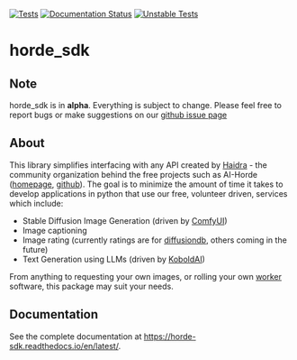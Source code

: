 
[![Tests](https://github.com/Haidra-Org/horde-sdk/actions/workflows/maintests.yml/badge.svg)](https://github.com/Haidra-Org/horde-sdk/actions/workflows/maintests.yml)
[![Documentation Status](https://readthedocs.org/projects/horde-sdk/badge/?version=latest)](https://horde-sdk.readthedocs.io/en/latest/?badge=latest)
[![Unstable Tests](https://github.com/Haidra-Org/horde-sdk/actions/workflows/prtests.yml/badge.svg)](https://github.com/Haidra-Org/horde-sdk/actions/workflows/prtests.yml)
# horde_sdk

## Note
horde_sdk is in **alpha**. Everything is subject to change. Please feel free to report bugs or make suggestions on our [github issue page](https://https//github.com/Haidra-Org/horde-sdk)

## About
This library simplifies interfacing with any API created by [Haidra](https://github.com/Haidra-Org) - the community organization
behind the free projects such as AI-Horde ([homepage](https://aihorde.net/), [github](https://github.com/db0/AI-Horde)).
The goal is to minimize the amount of time it takes to develop applications in python that use our free, volunteer driven, services which include:

- Stable Diffusion Image Generation (driven by [ComfyUI](https://github.com/comfyanonymous/ComfyUI))
- Image captioning
- Image rating (currently ratings are for [diffusiondb](https://poloclub.github.io/diffusiondb/), others coming in the future)
- Text Generation using LLMs (driven by [KoboldAI](https://github.com/KoboldAI/KoboldAI-Client))

From anything to requesting your own images, or rolling your own [worker](https://github.com/Haidra-Org/AI-Horde-Worker) software, this package may suit your needs.

## Documentation 
See the complete documentation at https://horde-sdk.readthedocs.io/en/latest/.
